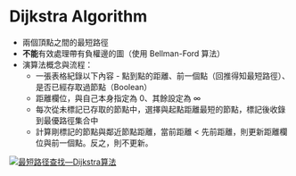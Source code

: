# Dijkstra Algorithm

- 兩個頂點之間的最短路徑
- **不能**有效處理帶有負權邊的圖（使用 Bellman-Ford 算法）
- 演算法概念與流程：
  - 一張表格紀錄以下內容 - 點到點的距離、前一個點（回推得知最短路徑）、是否已經存取過節點（Boolean）
  - 距離欄位，與自己本身指定為 0、其餘設定為 ∞
  - 每次從未標記已存取的節點中，選擇與起點距離最短的節點，標記後收錄到最優路徑集合中
  - 計算剛標記的節點與鄰近節點距離，當前距離 < 先前距離，則更新距離欄位與前一個點。反之，則不更新。

[![最短路径查找—Dijkstra算法](http://img.youtube.com/vi/JLARzu7coEs/0.jpg)](http://www.youtube.com/watch?v=JLARzu7coEs "最短路径查找—Dijkstra算法")
